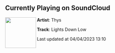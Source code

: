 ## Currently Playing on SoundCloud

[<img align="left" width="100" src="https://i1.sndcdn.com/artworks-op39k3htbCB6g4HQ-ybgc4w-t500x500.jpg">](https://soundcloud.com/iamthys/lights-down-low)

**Artist**: Thys 

**Track**: Lights Down Low

Last updated at 04/04/2023 13:10
